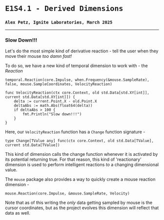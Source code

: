 # `E1S4.1 - Derived Dimensions`
### `Alex Petz, Ignite Laboratories, March 2025`

---

### Slow Down!!!
Let's do the most simple kind of derivative reaction - tell the user when they move their mouse _too damn fast!_

To do so, we have a new kind of temporal dimension to work with - the _Reaction_

	temporal.Reaction(core.Impulse, when.Frequency(&mouse.SampleRate), false, mouse.SampleCoordinates, VelocityReaction)

    func VelocityReaction(ctx core.Context, old std.Data[std.XY[int]], current std.Data[std.XY[int]]) {
        delta := current.Point.X - old.Point.X
        deltaAbs := math.Abs(float64(delta))
        if deltaAbs > 100 {
            fmt.Println("Slow down!!!")
        }
    }

Here, our `VelocityReaction` function has a `Change` function signature - 

    type Change[TValue any] func(ctx core.Context, old std.Data[TValue], current std.Data[TValue])

This kind of dimension calls the change function whenever it is activated by its potential returning true.  For that
reason, this kind of 'reactionary' dimension is used to perform intelligent reactions _to_ a changing dimensional
value.

The `mouse` package also provides a way to quickly create a mouse reaction dimension - 

    mouse.Reaction(core.Impulse, &mouse.SampleRate, Velocity)

Note that as of this writing the _only_ data getting sampled by mouse is the cursor coordinates, but as the project
evolves this dimension will reflect that data as well.